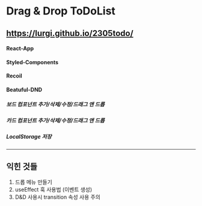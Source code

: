 Drag & Drop ToDoList
====================

## https://lurgi.github.io/2305todo/
#### React-App
#### Styled-Components
#### Recoil
#### Beatuful-DND

##### 보드 컴포넌트 추가/삭제/수정/드래그 앤 드롭
##### 카드 컴포넌트 추가/삭제/수정/드래그 앤 드롭
##### LocalStorage 저장

-------------------------
익힌 것들
--------
1. 드롭 메뉴 만들기
2. useEffect 훅 사용법 (이벤트 생성)
3. D&D 사용시 transition 속성 사용 주의
